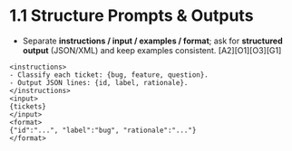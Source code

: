 # 1.1 Structure Prompts & Outputs

- Separate **instructions / input / examples / format**; ask for **structured output** (JSON/XML) and keep examples consistent. [A2][O1][O3][G1]

```plain text
<instructions>
- Classify each ticket: {bug, feature, question}.
- Output JSON lines: {id, label, rationale}.
</instructions>
<input>
{tickets}
</input>
<format>
{"id":"...", "label":"bug", "rationale":"..."}
</format>
```